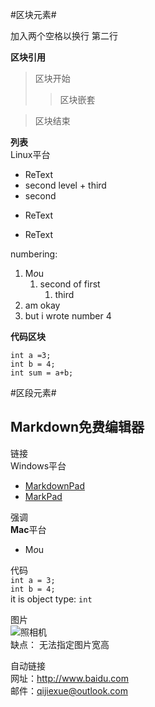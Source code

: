 #区块元素#

加入两个空格以换行
第二行  

**区块引用**

>区块开始
>>区块嵌套  

>区块结束


**列表**  
Linux平台  

+ ReText    
 + second level 
 		+ third 
 + second
- ReText
* ReText  

numbering:  
 
1. M*o*u  
	1. second of first   
		1. third    
2. am okay  
4. but i wrote number 4  

**代码区块**

    int a =3;  
    int b = 4;  
    int sum = a+b;  
    
#区段元素#

## Markdown免费编辑器   ##

链接  
Windows平台  

- [MarkdownPad][]  
- [MarkPad](http://code52.org/DownmarkerWPF/ "MarkPad")  

强调  
**Mac**平台   

- M*o*u  

	[MarkdownPad]:http://markdownpad.com (MarkdownPad)



代码  
``int a = 3;``  
``int b = 4;``  
it is object type: `int`

图片  
 ![照相机](http://www.yooyoo360.com/photo/2009-1-3/20090114090011429.jpg "this is camera")  
缺点： 无法指定图片宽高


自动链接  
网址：<http://www.baidu.com>  
邮件：<qijiexue@outlook.com>


